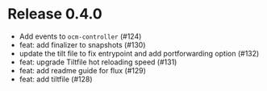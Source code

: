 # Release 0.4.0

- Add events to `ocm-controller` (#124)
- feat: add finalizer to snapshots (#130)
- update the tilt file to fix entrypoint and add portforwarding option (#132)
- feat: upgrade Tiltfile hot reloading speed (#131)
- feat: add readme guide for flux (#129)
- feat: add tiltfile (#128)
